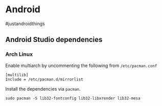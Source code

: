 # Android

\#justandroidthings

## Android Studio dependencies

### Arch Linux

Enable multiarch by uncommenting the following from `/etc/pacman.conf`

```
[multilib]
Include = /etc/pacman.d/mirrorlist
```

Install the dependencies via `pacman`.

```
sudo pacman -S lib32-fontconfig lib32-libxrender lib32-mesa
```
